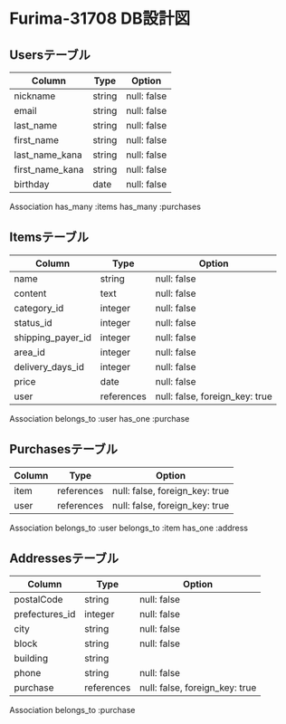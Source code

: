 # Furima-31708 DB設計図

## Usersテーブル

| Column          | Type   | Option      |
| --------------- | ------ | ----------- |
| nickname        | string | null: false |
| email           | string | null: false |
| last_name       | string | null: false |
| first_name      | string | null: false |
| last_name_kana  | string | null: false |
| first_name_kana | string | null: false |
| birthday        | date   | null: false |

Association
has_many :items
has_many :purchases

## Itemsテーブル 

| Column            | Type      | Option                         |
| ----------------- | ------    | ------------------------------ |
| name              | string    | null: false                    |
| content           | text      | null: false                    |
| category_id       | integer   | null: false                    |
| status_id         | integer   | null: false                    |
| shipping_payer_id | integer   | null: false                    |
| area_id           | integer   | null: false                    |
| delivery_days_id  | integer   | null: false                    |
| price             | date      | null: false                    |
| user              |references | null: false, foreign_key: true |

Association
belongs_to :user
has_one :purchase

## Purchasesテーブル

| Column | Type      | Option                         |
| ------ | --------- | ------------------------------ |
| item   |references | null: false, foreign_key: true |
| user   |references | null: false, foreign_key: true |

Association
belongs_to :user
belongs_to :item
has_one :address

## Addressesテーブル

| Column           | Type      | Option                         |
| ---------------- | ------    | ------------------------------ |
| postalCode      | string    | null: false                    |
| prefectures_id   | integer   | null: false                    |
| city             | string    | null: false                    |
| block            | string    | null: false                    |
| building         | string    |                                |
| phone            | string    | null: false                    |
| purchase         |references | null: false, foreign_key: true |

Association
belongs_to :purchase
